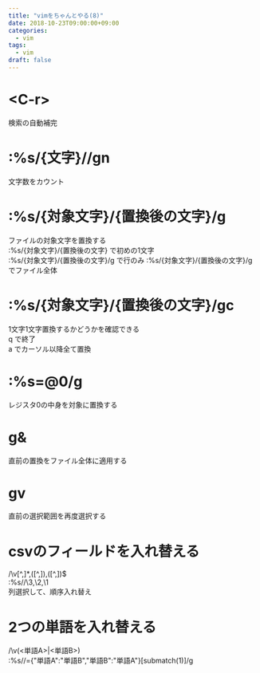 ```yaml
---
title: "vimをちゃんとやる(8)"
date: 2018-10-23T09:00:00+09:00
categories:
  - vim
tags:
  - vim
draft: false
---
```

# \<C-r><C-w>
検索の自動補完

# :%s/{文字}//gn
文字数をカウント

# :%s/{対象文字}/{置換後の文字}/g
ファイルの対象文字を置換する  
:%s/{対象文字}/{置換後の文字} で初めの1文字  
:%s/{対象文字}/{置換後の文字}/g で行のみ
:%s/{対象文字}/{置換後の文字}/g でファイル全体

# :%s/{対象文字}/{置換後の文字}/gc
1文字1文字置換するかどうかを確認できる  
q で終了  
a でカーソル以降全て置換

# :%s\=@0/g
レジスタ0の中身を対象に置換する

# g&
直前の置換をファイル全体に適用する

# gv
直前の選択範囲を再度選択する

# csvのフィールドを入れ替える
/\v[^,]*,([^,]),([^,])$  
:%s//\3,\2,\1  
列選択して、順序入れ替え

# 2つの単語を入れ替える
/\v(<単語A>|<単語B>)  
:%s//\={"単語A":"単語B","単語B":"単語A"}[submatch(1)]/g
